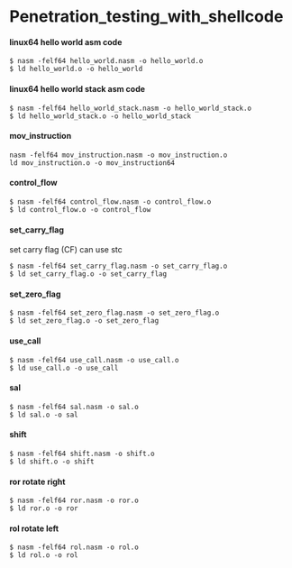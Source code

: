 # Penetration_testing_with_shellcode

#### linux64 hello world asm code
```
$ nasm -felf64 hello_world.nasm -o hello_world.o
$ ld hello_world.o -o hello_world
```


#### linux64 hello world stack asm code
```
$ nasm -felf64 hello_world_stack.nasm -o hello_world_stack.o
$ ld hello_world_stack.o -o hello_world_stack
```

#### mov_instruction
```
nasm -felf64 mov_instruction.nasm -o mov_instruction.o
ld mov_instruction.o -o mov_instruction64
```

#### control_flow
```
$ nasm -felf64 control_flow.nasm -o control_flow.o
$ ld control_flow.o -o control_flow

```

#### set_carry_flag
set carry flag (CF) can use stc 
```
$ nasm -felf64 set_carry_flag.nasm -o set_carry_flag.o
$ ld set_carry_flag.o -o set_carry_flag

```
#### set_zero_flag
```
$ nasm -felf64 set_zero_flag.nasm -o set_zero_flag.o
$ ld set_zero_flag.o -o set_zero_flag
```


#### use_call
```
$ nasm -felf64 use_call.nasm -o use_call.o
$ ld use_call.o -o use_call
```

#### sal
```
$ nasm -felf64 sal.nasm -o sal.o
$ ld sal.o -o sal
```


#### shift
```
$ nasm -felf64 shift.nasm -o shift.o
$ ld shift.o -o shift
```

#### ror rotate right
```
$ nasm -felf64 ror.nasm -o ror.o
$ ld ror.o -o ror
```

#### rol rotate left
```
$ nasm -felf64 rol.nasm -o rol.o
$ ld rol.o -o rol
```
